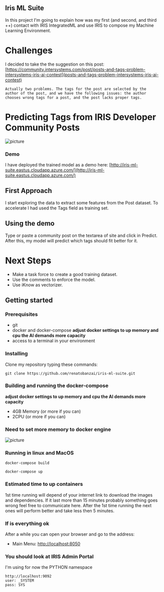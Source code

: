 ## Iris ML Suite

In this project I'm going to explain how was my first (and second, and third ++) contact with IRIS IntegratedML and use 
IRIS to compose my Machine Learning Environment.

# Challenges

I decided to take the the suggestion on this post: 
[https://community.intersystems.com/post/posts-and-tags-problem-intersystems-iris-ai-contest](posts-and-tags-problem-intersystems-iris-ai-contest)

```Actually two problems. The tags for the post are selected by the author of the post, and we have the following issues: the author chooses wrong tags for a post, and the post lacks proper tags.``` 

# Predicting Tags from IRIS Developer Community Posts
![picture](https://raw.githubusercontent.com/renatobanzai/iris-ml-suite/master/img/post_tag_classifier.gif)


### Demo
I have deployed the trained model as a demo here:
[http://iris-ml-suite.eastus.cloudapp.azure.com/](http://iris-ml-suite.eastus.cloudapp.azure.com/)

## First Approach
I start exploring the data to extract some features from the Post dataset. To accelerate I had used the Tags field as 
training set.

## Using the demo

Type or paste a community post on the textarea of site and click in Predict. After this, my model will predict which
 tags should fit better for it. 
 
# Next Steps
- Make a task force to create a good training dataset.
- Use the comments to enforce the model.
- Use iKnow as vectorizer.

## Getting started

### Prerequisites
* git
* docker and docker-compose **adjust docker settings to up memory and cpu the AI demands more capacity**
* access to a terminal in your environment

### Installing
Clone my repository typing these commands:

```
git clone https://github.com/renatobanzai/iris-ml-suite.git
```

### Building and running the docker-compose
**adjust docker settings to up memory and cpu the AI demands more capacity**
- 4GB Memory (or more if you can)
- 2CPU (or more if you can)

### Need to set more memory to docker engine
![picture](https://raw.githubusercontent.com/renatobanzai/iris-python-covid19/master/img/docker_memory.png)

### Running in linux and MacOS
```
docker-compose build

docker-compose up
```

### Estimated time to up containers
1st time running will depend of your internet link to download the images and dependencies. 
If it last more than 15 minutes probably something goes wrong feel free to communicate here.
After the 1st time running the next ones will perform better and take less then 5 minutes.


### If is everything ok
After a while you can open your browser and go to the address:

- Main Menu: [http://localhost:8050](http://localhost:8050)

### You should look at IRIS Admin Portal

I'm using for now the PYTHON namespace

```
http://localhost:9092
user: _SYSTEM
pass: SYS
```

